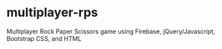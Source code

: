 # multiplayer-rps
Multiplayer Rock Paper Scissors game using Firebase, jQuery/Javascript, Bootstrap CSS, and HTML
